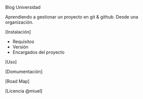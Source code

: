 Blog Universidad

Aprendiendo a gestionar un proyecto en git & github. Desde una organización.

[Instalación]

- Requisitos
- Versión
- Encargados del proyecto

[Uso]



[Domumentación]

[Road Map]

[Licencia @miuel]
